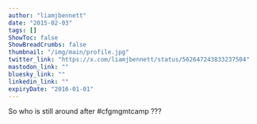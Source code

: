 ```yaml
---
author: "liamjbennett"
date: "2015-02-03"
tags: []
ShowToc: false
ShowBreadCrumbs: false
thumbnail: "/img/main/profile.jpg"
twitter_link: "https://x.com/liamjbennett/status/562647243833237504"
mastodon_link: ""
bluesky_link: ""
linkedin_link: ""
expiryDate: "2016-01-01"
---
```


So who is still around after #cfgmgmtcamp ???


